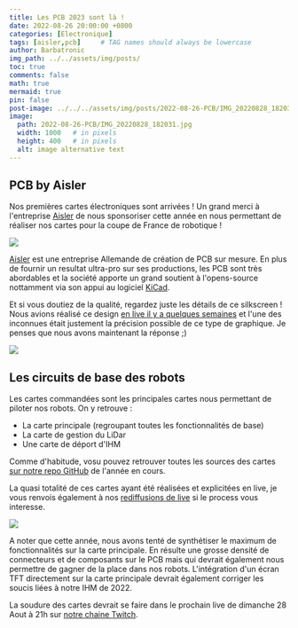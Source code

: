 ```yaml
---
title: Les PCB 2023 sont là !
date: 2022-08-26 20:00:00 +0800
categories: [Electronique]
tags: [aisler,pcb]     # TAG names should always be lowercase
author: Barbatronic
img_path: ../../assets/img/posts/
toc: true
comments: false
math: true
mermaid: true
pin: false
post-image: ../../../assets/img/posts/2022-08-26-PCB/IMG_20220828_182031.jpg
image:
  path: 2022-08-26-PCB/IMG_20220828_182031.jpg
  width: 1000   # in pixels
  height: 400   # in pixels
  alt: image alternative text
---
```


## PCB by Aisler

Nos premières cartes électroniques sont arrivées ! Un grand merci à l'entreprise [Aisler](https://aisler.net/) de nous sponsoriser cette année en nous permettant de réaliser nos cartes pour la coupe de France de robotique !

![](2022-08-26-PCB/2022-08-30-23-49-46.png)

[Aisler](https://aisler.net/) est une entreprise Allemande de création de PCB sur mesure. En plus de fournir un resultat ultra-pro sur ses productions, les PCB sont très abordables et la société apporte un grand soutient à l'opens-source nottamment via son appui au logiciel [KiCad](https://www.kicad.org/).

Et si vous doutiez de la qualité, regardez juste les détails de ce silkscreen ! Nous avions réalisé ce design [en live il y a quelques semaines](https://www.youtube.com/watch?v=scWNs5sUONg) et l'une des inconnues était justement la précision possible de ce type de graphique. Je penses que nous avons maintenant la réponse ;)

![](2022-08-26-PCB/2022-08-30-23-54-12.png)

## Les circuits de base des robots

Les cartes commandées sont les principales cartes nous permettant de piloter nos robots. On y retrouve :
- La carte principale (regroupant toutes les fonctionnalités de base)
- La carte de gestion du LiDar
- Une carte de déport d'IHM

Comme d'habitude, vosu pouvez retrouver toutes les sources des cartes [sur notre repo GitHub](https://github.com/LesKaribous/Karibous-2023-Hardware) de l'année en cours.

La quasi totalité de ces cartes ayant été réalisées et explicitées en live, je vous renvois également à nos [rediffusions de live](https://www.youtube.com/watch?v=LA_O_PqnMds&list=PLXPKPMciRsL9Ocql1KjuFHGFdYjhHsgYa) si le process vous interesse.

![](2022-08-26-PCB/2022-08-31-00-01-42.png)

A noter que cette année, nous avons tenté de synthétiser le maximum de fonctionnalités sur la carte principale. En résulte une grosse densité de connecteurs et de composants sur le PCB mais qui devrait également nous permettre de gagner de la place dans nos robots. L'intégration d'un écran TFT directement sur la carte principale devrait également corriger les soucis liées à notre IHM de 2022. 

La soudure des cartes devrait se faire dans le prochain live de dimanche 28 Aout à 21h sur [notre chaine Twitch](https://www.twitch.tv/barbatroniclive).
